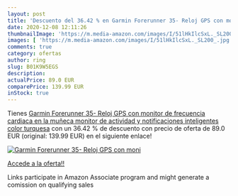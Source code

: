 ```yaml
---
layout: post
title: 'Descuento del 36.42 % en Garmin Forerunner 35- Reloj GPS con moni'
date: 2020-12-08 12:11:26
thumbnailImage: 'https://m.media-amazon.com/images/I/51lHkIlcSxL._SL200_.jpg'
images: [ 'https://m.media-amazon.com/images/I/51lHkIlcSxL._SL200_.jpg' ]
comments: true
category: ofertas
author: ring
slug: B01K9W5EGS
description:
actualPrice: 89.0 EUR
comparePrice: 139.99 EUR
inStock: true
---
```


Tienes [Garmin Forerunner 35- Reloj GPS con monitor de frecuencia cardiaca en la muñeca  monitor de actividad y notificaciones inteligentes  color turquesa](https://www.amazon.es/dp/B01K9W5EGS/?tag=tolees-21) con un 36.42 % de descuento con precio de oferta de 89.0 EUR (original: 139.99 EUR) en el siguiente enlace!

[![Garmin Forerunner 35- Reloj GPS con moni](https://m.media-amazon.com/images/I/51lHkIlcSxL._SL200_.jpg)](https://www.amazon.es/dp/B01K9W5EGS/?tag=tolees-21)

[Accede a la oferta!!](https://www.amazon.es/dp/B01K9W5EGS/?tag=tolees-21)

Links participate in Amazon Associate program and might generate a comission on qualifying sales


